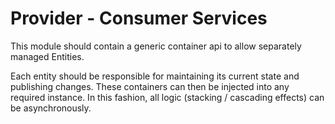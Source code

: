 # Provider - Consumer Services

This module should contain a generic container api to allow separately managed Entities.

Each entity should be responsible for maintaining its current state and publishing changes.
These containers can then be injected into any required instance. 
In this fashion, all logic (stacking / cascading effects) can be asynchronously.